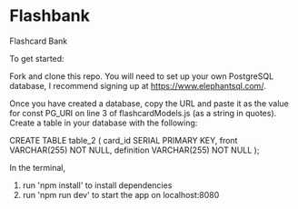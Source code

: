 # Flashbank
Flashcard Bank

To get started:

Fork and clone this repo. You will need to set up your own PostgreSQL database, I recommend signing up at https://www.elephantsql.com/.

Once you have created a database, copy the URL and paste it as the value for const PG_URI on line 3 of flashcardModels.js (as a string in quotes).
Create a table in your database with the following:

CREATE TABLE table_2 (
  card_id SERIAL PRIMARY KEY,
  front VARCHAR(255) NOT NULL,
  definition VARCHAR(255) NOT NULL
);

In the terminal,
1. run 'npm install' to install dependencies
2. run 'npm run dev' to start the app on localhost:8080
